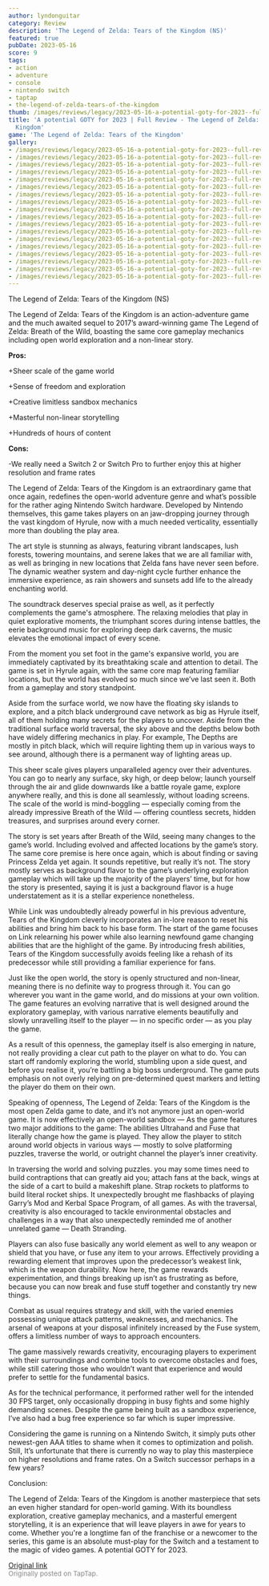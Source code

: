 ```yaml
---
author: lyndonguitar
category: Review
description: 'The Legend of Zelda: Tears of the Kingdom (NS)'
featured: true
pubDate: 2023-05-16
score: 9
tags:
- action
- adventure
- console
- nintendo switch
- taptap
- the-legend-of-zelda-tears-of-the-kingdom
thumb: /images/reviews/legacy/2023-05-16-a-potential-goty-for-2023--full-review---the-legend-of-zelda-tears-of-the-kingdom-0.avif
title: 'A potential GOTY for 2023 | Full Review - The Legend of Zelda: Tears of the
  Kingdom'
game: 'The Legend of Zelda: Tears of the Kingdom'
gallery:
- /images/reviews/legacy/2023-05-16-a-potential-goty-for-2023--full-review---the-legend-of-zelda-tears-of-the-kingdom-0.avif
- /images/reviews/legacy/2023-05-16-a-potential-goty-for-2023--full-review---the-legend-of-zelda-tears-of-the-kingdom-1.avif
- /images/reviews/legacy/2023-05-16-a-potential-goty-for-2023--full-review---the-legend-of-zelda-tears-of-the-kingdom-2.avif
- /images/reviews/legacy/2023-05-16-a-potential-goty-for-2023--full-review---the-legend-of-zelda-tears-of-the-kingdom-3.avif
- /images/reviews/legacy/2023-05-16-a-potential-goty-for-2023--full-review---the-legend-of-zelda-tears-of-the-kingdom-4.avif
- /images/reviews/legacy/2023-05-16-a-potential-goty-for-2023--full-review---the-legend-of-zelda-tears-of-the-kingdom-5.avif
- /images/reviews/legacy/2023-05-16-a-potential-goty-for-2023--full-review---the-legend-of-zelda-tears-of-the-kingdom-6.avif
- /images/reviews/legacy/2023-05-16-a-potential-goty-for-2023--full-review---the-legend-of-zelda-tears-of-the-kingdom-7.avif
- /images/reviews/legacy/2023-05-16-a-potential-goty-for-2023--full-review---the-legend-of-zelda-tears-of-the-kingdom-8.avif
- /images/reviews/legacy/2023-05-16-a-potential-goty-for-2023--full-review---the-legend-of-zelda-tears-of-the-kingdom-9.avif
- /images/reviews/legacy/2023-05-16-a-potential-goty-for-2023--full-review---the-legend-of-zelda-tears-of-the-kingdom-10.avif
- /images/reviews/legacy/2023-05-16-a-potential-goty-for-2023--full-review---the-legend-of-zelda-tears-of-the-kingdom-11.avif
- /images/reviews/legacy/2023-05-16-a-potential-goty-for-2023--full-review---the-legend-of-zelda-tears-of-the-kingdom-12.avif
- /images/reviews/legacy/2023-05-16-a-potential-goty-for-2023--full-review---the-legend-of-zelda-tears-of-the-kingdom-13.avif
- /images/reviews/legacy/2023-05-16-a-potential-goty-for-2023--full-review---the-legend-of-zelda-tears-of-the-kingdom-14.avif
- /images/reviews/legacy/2023-05-16-a-potential-goty-for-2023--full-review---the-legend-of-zelda-tears-of-the-kingdom-15.avif
- /images/reviews/legacy/2023-05-16-a-potential-goty-for-2023--full-review---the-legend-of-zelda-tears-of-the-kingdom-16.avif
- /images/reviews/legacy/2023-05-16-a-potential-goty-for-2023--full-review---the-legend-of-zelda-tears-of-the-kingdom-17.avif
---
```

The Legend of Zelda: Tears of the Kingdom (NS)

The Legend of Zelda: Tears of the Kingdom is an action-adventure game and the much awaited sequel to 2017’s award-winning game The Legend of Zelda: Breath of the Wild, boasting the same core gameplay mechanics including open world exploration and a non-linear story.


**Pros:**


+Sheer scale of the game world

+Sense of freedom and exploration

+Creative limitless sandbox mechanics

+Masterful non-linear storytelling

+Hundreds of hours of content


**Cons:**


-We really need a Switch 2 or Switch Pro to further enjoy this at higher resolution and frame rates

The Legend of Zelda: Tears of the Kingdom is an extraordinary game that once again, redefines the open-world adventure genre and what’s possible for the rather aging Nintendo Switch hardware. Developed by Nintendo themselves, this game takes players on an jaw-dropping journey through the vast kingdom of Hyrule, now with a much needed verticality, essentially more than doubling the play area.

The art style is stunning as always, featuring vibrant landscapes, lush forests, towering mountains, and serene lakes that we are all familiar with, as well as bringing in new locations that Zelda fans have never seen before. The dynamic weather system and day-night cycle further enhance the immersive experience, as rain showers and sunsets add life to the already enchanting world.

The soundtrack deserves special praise as well, as it perfectly complements the game's atmosphere. The relaxing melodies that play in quiet explorative moments, the triumphant scores during intense battles, the eerie background music for exploring deep dark caverns, the music elevates the emotional impact of every scene.

From the moment you set foot in the game's expansive world, you are immediately captivated by its breathtaking scale and attention to detail. The game is set in Hyrule again, with the same core map featuring familiar locations, but the world has evolved so much since we’ve last seen it. Both from a gameplay and story standpoint.

Aside from the surface world, we now have the floating sky islands to explore, and a pitch black underground cave network as big as Hyrule itself, all of them holding many secrets for the players to uncover. Aside from the traditional surface world traversal, the sky above and the depths below both have widely differing mechanics in play. For example, The Depths are mostly in pitch black, which will require lighting them up in various ways to see around, although there is a permanent way of lighting areas up.

This sheer scale gives players unparalleled agency over their adventures. You can go to nearly any surface, sky high, or deep below; launch yourself through the air and glide downwards like a battle royale game, explore anywhere really, and this is done all seamlessly, without loading screens. The scale of the world is mind-boggling — especially coming from the already impressive Breath of the Wild — offering countless secrets, hidden treasures, and surprises around every corner.

The story is set years after Breath of the Wild, seeing many changes to the game’s world. Including evolved and affected locations by the game’s story. The same core premise is here once again, which is about finding or saving Princess Zelda yet again. It sounds repetitive, but really it’s not. The story mostly serves as background flavor to the game’s underlying exploration gameplay which will take up the majority of the players’ time, but for how the story is presented, saying it is just a background flavor is a huge understatement as it is a stellar experience nonetheless.

While Link was undoubtedly already powerful in his previous adventure, Tears of the Kingdom cleverly incorporates an in-lore reason to reset his abilities and bring him back to his base form. The start of the game focuses on Link relearning his power while also learning newfound game changing abilities that are the highlight of the game. By introducing fresh abilities, Tears of the Kingdom successfully avoids feeling like a rehash of its predecessor while still providing a familiar experience for fans.

Just like the open world, the story is openly structured and non-linear, meaning there is no definite way to progress through it. You can go wherever you want in the game world, and do missions at your own volition. The game features an evolving narrative that is well designed around the exploratory gameplay, with various narrative elements beautifully and slowly unravelling itself to the player — in no specific order — as you play the game.

As a result of this openness, the gameplay itself is also emerging in nature, not really providing a clear cut path to the player on what to do. You can start off randomly exploring the world, stumbling upon a side quest, and before you realise it, you’re battling a big boss underground. The game puts emphasis on not overly relying on pre-determined quest markers and letting the player do them on their own.

Speaking of openness, The Legend of Zelda: Tears of the Kingdom is the most open Zelda game to date, and it’s not anymore just an open-world game. It is now effectively an open-world sandbox — As the game features two major additions to the game: The abilities Ultrahand and Fuse that literally change how the game is played. They allow the player to stitch around world objects in various ways — mostly to solve platforming puzzles, traverse the world, or outright channel the player’s inner creativity.

In traversing the world and solving puzzles. you may some times need to build contraptions that can greatly aid you; attach fans at the back, wings at the side of a cart to build a makeshift plane. Strap rockets to platforms to build literal rocket ships. It unexpectedly brought me flashbacks of playing Garry’s Mod and Kerbal Space Program, of all games. As with the traversal, creativity is also encouraged to tackle environmental obstacles and challenges in a way that also unexpectedly reminded me of another unrelated game — Death Stranding.

Players can also fuse basically any world element as well to any weapon or shield that you have, or fuse any item to your arrows. Effectively providing a rewarding element that improves upon the predecessor’s weakest link, which is the weapon durability. Now here, the game rewards experimentation, and things breaking up isn’t as frustrating as before, because you can now break and fuse stuff together and constantly try new things.

Combat as usual requires strategy and skill, with the varied enemies possessing unique attack patterns, weaknesses, and mechanics. The arsenal of weapons at your disposal infinitely increased by the Fuse system, offers a limitless number of ways to approach encounters.

The game massively rewards creativity, encouraging players to experiment with their surroundings and combine tools to overcome obstacles and foes, while still catering those who wouldn’t want that experience and would prefer to settle for the fundamental basics.

As for the technical performance, it performed rather well for the intended 30 FPS target, only occasionally dropping in busy fights and some highly demanding scenes. Despite the game being built as a sandbox experience, I’ve also had a bug free experience so far which is super impressive.

Considering the game is running on a Nintendo Switch, it simply puts other newest-gen AAA titles to shame when it comes to optimization and polish. Still, It’s unfortunate that there is currently no way to play this masterpiece on higher resolutions and frame rates. On a Switch successor perhaps in a few years?

Conclusion:

The Legend of Zelda: Tears of the Kingdom is another masterpiece that sets an even higher standard for open-world gaming. With its boundless exploration, creative gameplay mechanics, and a masterful emergent storytelling, it is an experience that will leave players in awe for years to come. Whether you're a longtime fan of the franchise or a newcomer to the series, this game is an absolute must-play for the Switch and a testament to the magic of video games. A potential GOTY for 2023.

[Original link](https://www.taptap.io/post/5448027)<br><span style="font-size: 0.95em; color: #888;">Originally posted on TapTap.</span>